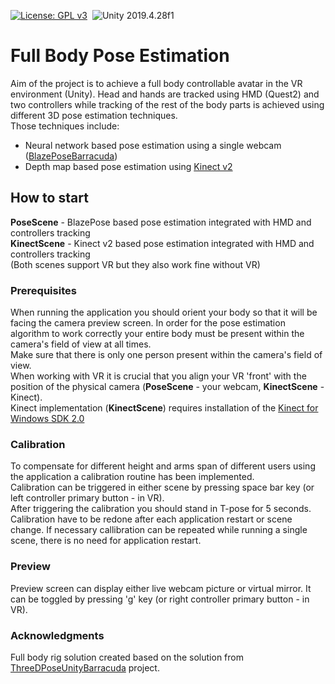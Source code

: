 [![License: GPL v3](https://img.shields.io/badge/License-GPLv3-blue.svg)](https://www.gnu.org/licenses/gpl-3.0)&nbsp;
<img src="https://img.shields.io/badge/Unity-2019.4.28f1-blue.svg?style=flat-round" alt="Unity 2019.4.28f1">

# Full Body Pose Estimation

Aim of the project is to achieve a full body controllable avatar in the VR environment (Unity). Head and hands are tracked using HMD (Quest2) and two controllers while tracking of the rest of the body parts is achieved using different 3D pose estimation techniques.  
Those techniques include:  
- Neural network based pose estimation using a single webcam ([BlazePoseBarracuda](https://github.com/creativeIKEP/BlazePoseBarracuda))
- Depth map based pose estimation using [Kinect v2](https://developer.microsoft.com/en-us/windows/kinect/)

## How to start

**PoseScene** - BlazePose based pose estimation integrated with HMD and controllers tracking  
**KinectScene** - Kinect v2 based pose estimation integrated with HMD and controllers tracking  
(Both scenes support VR but they also work fine without VR)

### Prerequisites

When running the application you should orient your body so that it will be facing the camera preview screen. In order for the pose estimation algorithm to work correctly your entire body must be present within the camera's field of view at all times.  
Make sure that there is only one person present within the camera's field of view.  
When working with VR it is crucial that you align your VR 'front' with the position of the physical camera (**PoseScene** - your webcam, **KinectScene** - Kinect).  
Kinect implementation (**KinectScene**) requires installation of the [Kinect for Windows SDK 2.0](https://www.microsoft.com/en-us/download/details.aspx?id=44561)

### Calibration

To compensate for different height and arms span of different users using the application a calibration routine has been implemented.  
Calibration can be triggered in either scene by pressing space bar key (or left controller primary button - in VR).  
After triggering the calibration you should stand in T-pose for 5 seconds.  
Calibration have to be redone after each application restart or scene change. If necessary callibration can be repeated while running a single scene, there is no need for application restart.  

### Preview

Preview screen can display either live webcam picture or virtual mirror. It can be toggled by pressing 'g' key (or right controller primary button - in VR). 

### Acknowledgments
Full body rig solution created based on the solution from [ThreeDPoseUnityBarracuda](https://github.com/digital-standard/ThreeDPoseUnityBarracuda) project.
